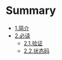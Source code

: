 # Summary
- [1.简介](README.md)
- [2.必读](read/index.md)
  - [2.1.验证](read/auth.md)
  - [2.2.状态码](read/status_code.md)